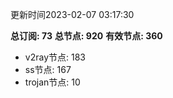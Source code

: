 更新时间2023-02-07 03:17:30

**总订阅: 73**
**总节点: 920**
**有效节点: 360**
- v2ray节点: 183
- ss节点: 167
- trojan节点: 10
